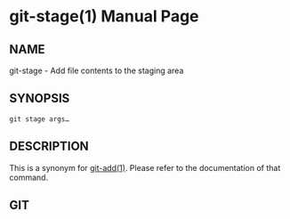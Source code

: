 # git-stage(1) Manual Page

## NAME

git-stage - Add file contents to the staging area

## SYNOPSIS

    git stage args…​

## DESCRIPTION

This is a synonym for [git-add(1)](git-add.html). Please refer to the documentation of that command.

## GIT
